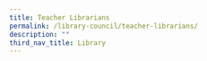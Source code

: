 ```yaml
---
title: Teacher Librarians
permalink: /library-council/teacher-librarians/
description: ""
third_nav_title: Library
---
```

